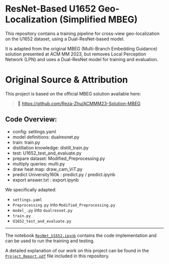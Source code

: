 # ResNet-Based U1652 Geo-Localization (Simplified MBEG)

This repository contains a training pipeline for cross-view geo-localization on the U1652 dataset, using a Dual-ResNet-based model.

It is adapted from the original MBEG (Multi-Branch Embedding Guidance) solution presented at ACM MM 2023, but removes Local Perception Network (LPN) and uses a Dual-ResNet model for training and evaluation.

# Original Source & Attribution

This project is based on the official MBEG solution available here:

> 🔗 https://github.com/Reza-Zhu/ACMMM23-Solution-MBEG

## Code Overview:

- config: settings.yaml
- model definitions: dualresnet.py
- train: train.py 
- distillation knowledge: distill_train.py
- test: U1652_test_and_evaluate.py
- prepare dataset: Modified_Preprocessing.py
- multiply queries: multi.py
- draw heat map: draw_cam_ViT.py
- predict University160k : predict.py / predict.ipynb
- export answer.txt : export.ipynb

We specifically adapted:
- `settings.yaml`
- `Preprocessing.py` into `Modified_Preprocessing.py`
- `model_.py` into `dualresnet.py`
- `train.py`
- `U1652_test_and_evaluate.py`
---

The notebook [`ResNet_U1652.ipynb`](./ResNet_U1652.ipynb) contains the code implementation and can be used to run the training and testing.

A detailed explanation of our work on this project can be found in the [`Project_Report.pdf`](./Project_Report.pdf) file included in this repository.

